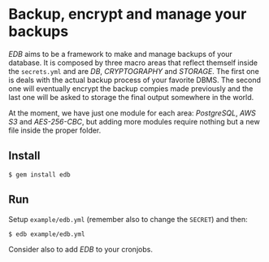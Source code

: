 # Backup, encrypt and manage your backups

*EDB* aims to be a framework to make and manage backups of your database.
It is composed by three macro areas that reflect themself inside the `secrets.yml` and are *DB*, *CRYPTOGRAPHY* and *STORAGE*.
The first one is deals with the actual backup process of your favorite DBMS. The second one will eventually encrypt the backup compies made previously and the last one will be asked to storage the final output somewhere in the world.

At the moment, we have just one module for each area: *PostgreSQL*, *AWS S3* and *AES-256-CBC*, but adding more modules require nothing but a new file inside the proper folder.

## Install
`$ gem install edb`

## Run
Setup `example/edb.yml` (remember also to change the `SECRET`) and then:

`$ edb example/edb.yml`  

Consider also to add *EDB* to your cronjobs.
